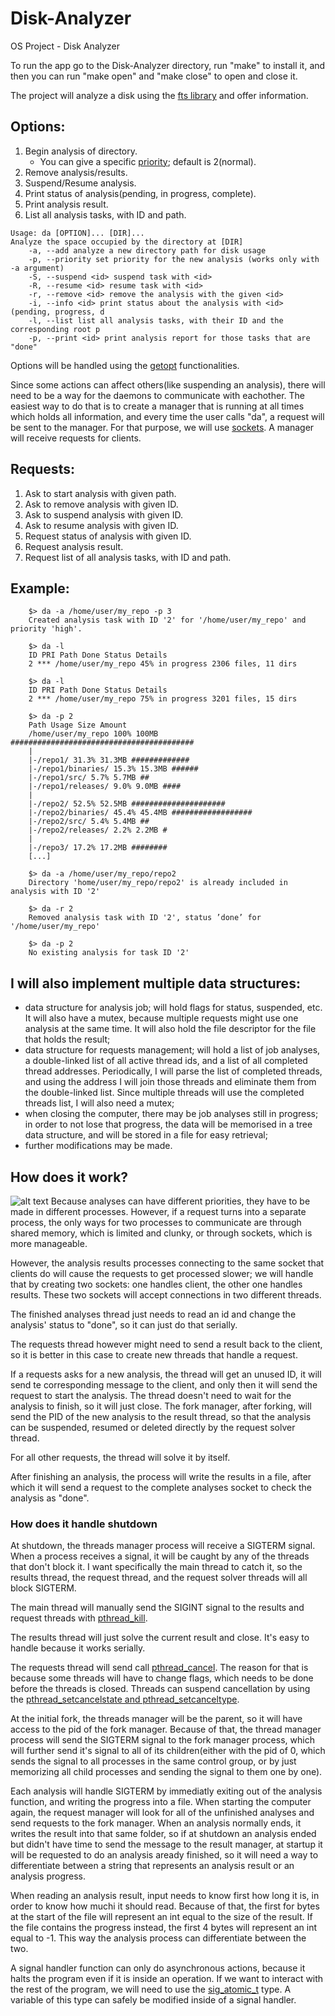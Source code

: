 # Disk-Analyzer
OS Project - Disk Analyzer

To run the app go to the Disk-Analyzer directory, run "make" to install it, and then you can run "make open" and "make close" to open and close it.

The project will analyze a disk using the [fts library](https://man7.org/linux/man-pages/man3/fts.3.html) and offer information.
## Options:
1. Begin analysis of directory.
	- You can give a specific [priority](https://linux.die.net/man/2/setpriority); default is 2(normal).
2. Remove analysis/results.
3. Suspend/Resume analysis.
4. Print status of analysis(pending, in progress, complete).
5. Print analysis result.
6. List all analysis tasks, with ID and path.

```
Usage: da [OPTION]... [DIR]...
Analyze the space occupied by the directory at [DIR]
	-a, --add analyze a new directory path for disk usage
	-p, --priority set priority for the new analysis (works only with -a argument)
	-S, --suspend <id> suspend task with <id>
	-R, --resume <id> resume task with <id>
	-r, --remove <id> remove the analysis with the given <id>
	-i, --info <id> print status about the analysis with <id> (pending, progress, d
	-l, --list list all analysis tasks, with their ID and the corresponding root p
	-p, --print <id> print analysis report for those tasks that are "done"
```

Options will be handled using the [getopt](https://man7.org/linux/man-pages/man3/getopt.3.html) functionalities.

Since some actions can affect others(like suspending an analysis), there will need to be a way for the daemons to communicate with eachother. The easiest way to do that is to create a manager that is running at all times which holds all information, and every time the user calls "da", a request will be sent to the manager. For that purpose, we will use [sockets](https://www.geeksforgeeks.org/socket-programming-cc/).
A manager will receive requests for clients.
## Requests:
1. Ask to start analysis with given path.
2. Ask to remove analysis with given ID.
3. Ask to suspend analysis with given ID.
4. Ask to resume analysis with given ID.
5. Request status of analysis with given ID.
6. Request analysis result.
7. Request list of all analysis tasks, with ID and path.

## Example:
```
	$> da -a /home/user/my_repo -p 3
	Created analysis task with ID '2' for '/home/user/my_repo' and priority 'high'.
	
	$> da -l
	ID PRI Path Done Status Details
	2 *** /home/user/my_repo 45% in progress 2306 files, 11 dirs
	
	$> da -l	
	ID PRI Path Done Status Details
	2 *** /home/user/my_repo 75% in progress 3201 files, 15 dirs
	
	$> da -p 2
	Path Usage Size Amount
	/home/user/my_repo 100% 100MB #########################################
	|
	|-/repo1/ 31.3% 31.3MB #############
	|-/repo1/binaries/ 15.3% 15.3MB ######
	|-/repo1/src/ 5.7% 5.7MB ##
	|-/repo1/releases/ 9.0% 9.0MB ####
	|
	|-/repo2/ 52.5% 52.5MB #####################
	|-/repo2/binaries/ 45.4% 45.4MB ##################
	|-/repo2/src/ 5.4% 5.4MB ##
	|-/repo2/releases/ 2.2% 2.2MB #
	|
	|-/repo3/ 17.2% 17.2MB ########
	[...]

	$> da -a /home/user/my_repo/repo2
	Directory 'home/user/my_repo/repo2' is already included in analysis with ID '2'
	
	$> da -r 2
	Removed analysis task with ID '2', status ’done’ for '/home/user/my_repo'
	
	$> da -p 2
	No existing analysis for task ID '2'
```

## I will also implement multiple data structures:
- data structure for analysis job; will hold flags for status, suspended, etc. It will also have a mutex, because multiple requests might use one analysis at the same time. It will also hold the file descriptor for the file that holds the result;
- data structure for requests management; will hold a list of job analyses, a double-linked list of all active thread ids, and a list of all completed thread addresses. Periodically, I will parse the list of completed threads, and using the address I will join those threads and eliminate them from the double-linked list. Since multiple threads will use the completed threads list, I will also need a mutex;
- when closing the computer, there may be job analyses still in progress; in order to not lose that progress, the data will be memorised in a tree data structure, and will be stored in a file for easy retrieval;
- further modifications may be made.

## How does it work?
![alt text](https://user-images.githubusercontent.com/100515480/205260201-cb1b4e32-ef8e-43c3-bbde-78d56a4900d9.png)
Because analyses can have different priorities, they have to be made in different processes. However, if a request turns into a separate process, the only ways for two processes to communicate are through shared memory, which is limited and clunky, or through sockets, which is more manageable.

However, the analysis results processes connecting to the same socket that clients do will cause the requests to get processed slower; we will handle that by creating two sockets: one handles client, the other one handles results. These two sockets will accept connections in two different threads.

The finished analyses thread just needs to read an id and change the analysis' status to "done", so it can just do that serially.

The requests thread however might need to send a result back to the client, so it is better in this case to create new threads that handle a request.

If a requests asks for a new analysis, the thread will get an unused ID, it will send te corresponding message to the client, and only then it will send the request to start the analysis. The thread doesn't need to wait for the analysis to finish, so it will just close. The fork manager, after forking, will send the PID of the new analysis to the result thread, so that the analysis can be suspended, resumed or deleted directly by the request solver thread.

For all other requests, the thread will solve it by itself.

After finishing an analysis, the process will write the results in a file, after which it will send a request to the complete analyses socket to check the analysis as "done".

### How does it handle shutdown
At shutdown, the threads manager process will receive a SIGTERM signal. When a process receives a signal, it will be caught by any of the threads that don't block it. I want specifically the main thread to catch it, so the results thread, the request thread, and the request solver threads will all block SIGTERM.

The main thread will manually send the SIGINT signal to the results and request threads with [pthread_kill](https://man7.org/linux/man-pages/man3/pthread_kill.3.html).

The results thread will just solve the current result and close. It's easy to handle because it works serially.

The requests thread will send call [pthread_cancel](https://man7.org/linux/man-pages/man3/pthread_cancel.3.html). The reason for that is because some threads will have to change flags, which needs to be done before the threads is closed. Threads can suspend cancellation by using the [pthread_setcancelstate and pthread_setcanceltype](https://man7.org/linux/man-pages/man3/pthread_setcancelstate.3.html).

At the initial fork, the threads manager will be the parent, so it will have access to the pid of the fork manager. Because of that, the thread manager process will send the SIGTERM signal to the fork manager process, which will further send it's signal to all of its children(either with the pid of 0, which sends the signal to all processes in the same control group, or by just memorizing all child processes and sending the signal to them one by one).

Each analysis will handle SIGTERM by immediatly exiting out of the analysis function, and writing the progress into a file. When starting the computer again, the request manager will look for all of the unfinished analyses and send requests to the fork manager. When an analysis normally ends, it writes the result into that same folder, so if at shutdown an analysis ended but didn't have time to send the message to the result manager, at startup it will be requested to do an analysis aready finished, so it will need a way to differentiate between a string that represents an analysis result or an analysis progress.

When reading an analysis result, input needs to know first how long it is, in order to know how muchi it should read. Because of that, the first for bytes at the start of the file will represent an int equal to the size of the result. If the file contains the progress instead, the first 4 bytes will represent an int equal to -1. This way the analysis process can differentiate between the two. 


A signal handler function can only do asynchronous actions, because it halts the program even if it is inside an operation. If we want to interact with the rest of the program, we will need to use the [sig_atomic_t](https://www.alphacodingskills.com/c/notes/c-signal-sig-atomic-t.php) type. A variable of this type can safely be modified inside of a signal handler.
